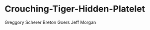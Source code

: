 Crouching-Tiger-Hidden-Platelet
===============================
Greggory Scherer
Breton Goers
Jeff Morgan
